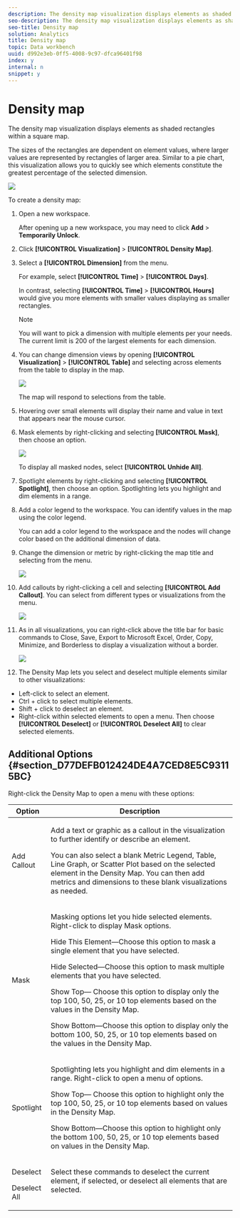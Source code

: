 ```yaml
---
description: The density map visualization displays elements as shaded rectangles within a square map.
seo-description: The density map visualization displays elements as shaded rectangles within a square map.
seo-title: Density map
solution: Analytics
title: Density map
topic: Data workbench
uuid: d992e3eb-0ff5-4008-9c97-dfca96401f98
index: y
internal: n
snippet: y
---
```


# Density map

The density map visualization displays elements as shaded rectangles within a square map.

The sizes of the rectangles are dependent on element values, where larger values are represented by rectangles of larger area. Similar to a pie chart, this visualization allows you to quickly see which elements constitute the greatest percentage of the selected dimension.

![](assets/density_map_day_visits.png)

To create a density map:

1. Open a new workspace.

   After opening up a new workspace, you may need to click **Add** > **Temporarily Unlock**. 

1. Click **[!UICONTROL Visualization]** > **[!UICONTROL Density Map]**. 
1. Select a **[!UICONTROL Dimension]** from the menu.

   For example, select **[!UICONTROL Time]** > **[!UICONTROL Days]**.

   In contrast, selecting **[!UICONTROL Time]** > **[!UICONTROL Hours]** would give you more elements with smaller values displaying as smaller rectangles.

   >[!NOTE]
   >
   >You will want to pick a dimension with multiple elements per your needs. The current limit is 200 of the largest elements for each dimension.

1. You can change dimension views by opening **[!UICONTROL Visualization]** > **[!UICONTROL Table]** and selecting across elements from the table to display in the map.

   ![](assets/density_map_day_selections.png)

   The map will respond to selections from the table. 

1. Hovering over small elements will display their name and value in text that appears near the mouse cursor. 
1. Mask elements by right-clicking and selecting **[!UICONTROL Mask]**, then choose an option.

   ![](assets/density_map_day_mask.png)

   To display all masked nodes, select **[!UICONTROL Unhide All]**. 

1. Spotlight elements by right-clicking and selecting **[!UICONTROL Spotlight]**, then choose an option. Spotlighting lets you highlight and dim elements in a range. 
1. Add a color legend to the workspace. You can identify values in the map using the color legend.

   You can add a color legend to the workspace and the nodes will change color based on the additional dimension of data. 

1. Change the dimension or metric by right-clicking the map title and selecting from the menu.

   ![](assets/density_map_change_dim.png)

1. Add callouts by right-clicking a cell and selecting **[!UICONTROL Add Callout]**. You can select from different types or visualizations from the menu.

   ![](assets/density_map_callout.png)

1. As in all visualizations, you can right-click above the title bar for basic commands to Close, Save, Export to Microsoft Excel, Order, Copy, Minimize, and Borderless to display a visualization without a border.

   ![](assets/density_map_export.png)

1. The Density Map lets you select and deselect multiple elements similar to other visualizations:

* Left-click to select an element. 
* Ctrl + click to select multiple elements. 
* Shift + click to deselect an element. 
* Right-click within selected elements to open a menu. Then choose **[!UICONTROL Deselect]** or **[!UICONTROL Deselect All]** to clear selected elements.

## Additional Options {#section_D77DEFB012424DE4A7CED8E5C93115BC}

Right-click the Density Map to open a menu with these options:

<table id="table_3ADA85031C834792BFD041E186962A41"> 
 <thead> 
  <tr> 
   <th colname="col1" class="entry"> Option </th> 
   <th colname="col2" class="entry"> Description </th> 
  </tr>
 </thead>
 <tbody> 
  <tr> 
   <td colname="col1"> <p>Add Callout </p> </td> 
   <td colname="col2" valign="top" align="left"> <p>Add a text or graphic as a callout in the visualization to further identify or describe an element. </p> <p>You can also select a blank Metric Legend, Table, Line Graph, or Scatter Plot based on the selected element in the Density Map. You can then add metrics and dimensions to these blank visualizations as needed. </p> </td> 
  </tr> 
  <tr> 
   <td colname="col1"> <p>Mask </p> </td> 
   <td colname="col2" valign="top" align="left"> <p>Masking options let you hide selected elements. Right-click to display Mask options. </p> <p><span class="uicontrol"> Hide This Element</span>—Choose this option to mask a single element that you have selected. </p> <p><span class="uicontrol"> Hide Selected</span>—Choose this option to mask multiple elements that you have selected. </p> <p><span class="uicontrol"> Show Top</span>— Choose this option to display only the top 100, 50, 25, or 10 top elements based on the values in the Density Map. </p> <p><span class="uicontrol"> Show Bottom</span>—Choose this option to display only the bottom 100, 50, 25, or 10 top elements based on the values in the Density Map. </p> </td> 
  </tr> 
  <tr> 
   <td colname="col1"> <p>Spotlight </p> </td> 
   <td colname="col2" valign="top" align="left"> <p>Spotlighting lets you highlight and dim elements in a range. Right-click to open a menu of options. </p> <p><span class="uicontrol"> Show Top</span>— Choose this option to highlight only the top 100, 50, 25, or 10 top elements based on values in the Density Map. </p> <p><span class="uicontrol"> Show Bottom</span>—Choose this option to highlight only the bottom 100, 50, 25, or 10 top elements based on values in the Density Map. </p> </td> 
  </tr> 
  <tr> 
   <td colname="col1"> <p>Deselect </p> <p>Deselect All </p> </td> 
   <td colname="col2" valign="top" align="left"> <p> Select these commands to deselect the current element, if selected, or deselect all elements that are selected. </p> </td> 
  </tr> 
 </tbody> 
</table>

